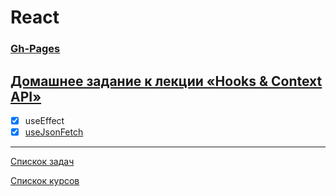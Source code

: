 # React
### [Gh-Pages](https://tomsg03.github.io/ra-hooks-use_effect/)

## [Домашнее задание к лекции «Hooks & Context API»](https://github.com/TomSG03/ra16-homeworks/tree/master/hooks-context)

- [x] useEffect
- [x] [useJsonFetch](https://github.com/TomSG03/ra-hooks-use_json_fetch)

---
[Спискок задач](https://github.com/TomSG03/ra-homeworks-list)

[Спискок курсов](https://github.com/TomSG03/Training-in-Netology)
